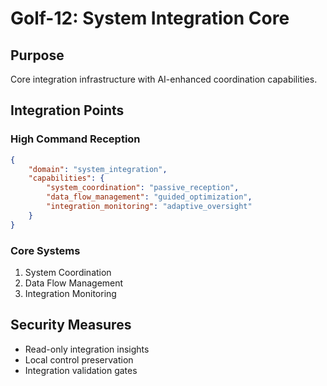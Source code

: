 # Golf-12: System Integration Core

## Purpose

Core integration infrastructure with AI-enhanced coordination capabilities.

## Integration Points

### High Command Reception

```json
{
    "domain": "system_integration",
    "capabilities": {
        "system_coordination": "passive_reception",
        "data_flow_management": "guided_optimization",
        "integration_monitoring": "adaptive_oversight"
    }
}
```

### Core Systems

1. System Coordination
2. Data Flow Management
3. Integration Monitoring

## Security Measures

- Read-only integration insights
- Local control preservation
- Integration validation gates